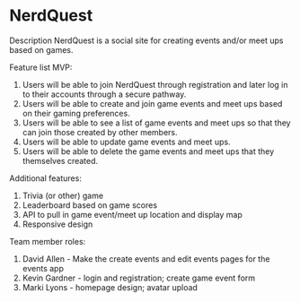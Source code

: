# NerdQuest

Description 
NerdQuest is a social site for creating events and/or meet ups based on games.  

Feature list
MVP: 
1. Users will be able to join NerdQuest through registration and later log in to their accounts through a secure pathway.
2. Users will be able to create and join game events and meet ups based on their gaming preferences.
3. Users will be able to see a list of game events and meet ups so that they can join those created by other members.
4. Users will be able to update game events and meet ups.
5. Users will be able to delete the game events and meet ups that they themselves created.

Additional features:
1. Trivia (or other) game 
2. Leaderboard based on game scores
3. API to pull in game event/meet up location and display map
4. Responsive design

Team member roles:
1. David Allen - Make the create events and edit events pages for the events app
2. Kevin Gardner - login and registration; create game event form
3. Marki Lyons - homepage design; avatar upload
